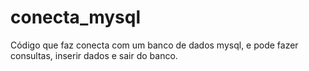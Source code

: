 # conecta_mysql
Código que faz conecta com um banco de dados mysql, e pode fazer consultas, inserir dados e sair do banco.
